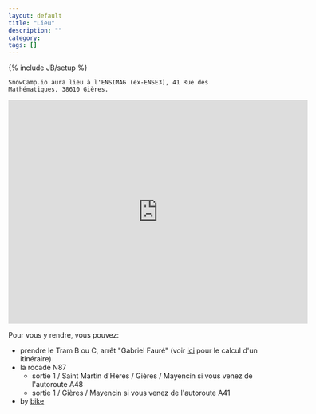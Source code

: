 ```yaml
---
layout: default
title: "Lieu"
description: ""
category:
tags: []
---
```

{% include JB/setup %}

    SnowCamp.io aura lieu à l'ENSIMAG (ex-ENSE3), 41 Rue des Mathématiques, 38610 Gières.

<p><iframe src="https://www.google.com/maps/embed?pb=!1m18!1m12!1m3!1d2811.6907171777384!2d5.768589951273108!3d45.19335665939293!2m3!1f0!2f0!3f0!3m2!1i1024!2i768!4f13.1!3m3!1m2!1s0x478af5a72c27a3f3%3A0x6c2012614b6bc514!2s41+Rue+des+Math%C3%A9matiques%2C+38610+Gi%C3%A8res!5e0!3m2!1sen!2sfr!4v1448035963695" width="600" height="450" frameborder="0" style="border:0" allowfullscreen></iframe></p>

Pour vous y rendre, vous pouvez:

- prendre le Tram B ou C, arrêt "Gabriel Fauré" (voir [ici](http://www.tag.fr/87-itineraire.htmhttp://www.tag.fr/87-itineraire.htm) pour le calcul d'un itinéraire)
- la rocade N87
  - sortie 1 / Saint Martin d'Hères / Gières / Mayencin si vous venez de l'autoroute A48
  - sortie 1 / Gières / Mayencin si vous venez de l'autoroute A41
- by [bike](http://www.metromobilite.fr/velo.html)
